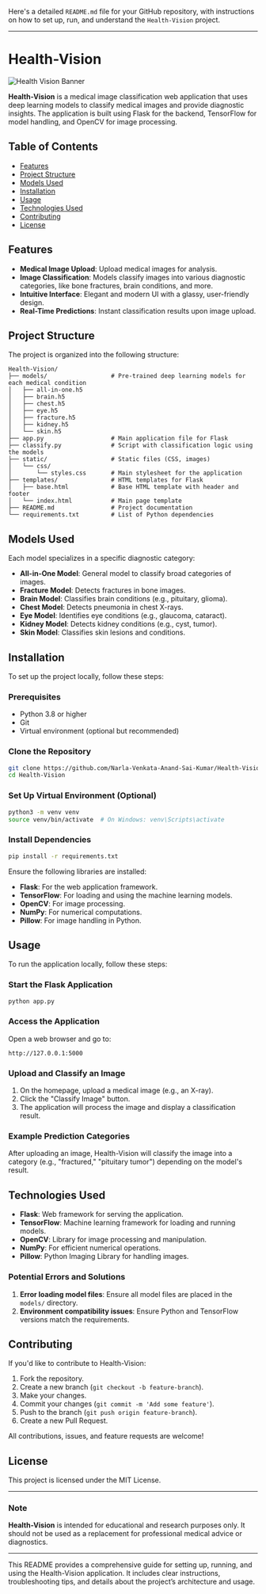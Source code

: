 Here's a detailed `README.md` file for your GitHub repository, with instructions on how to set up, run, and understand the `Health-Vision` project.

---

# Health-Vision

![Health Vision Banner](https://user-images.githubusercontent.com/your-image-path/banner.png)

**Health-Vision** is a medical image classification web application that uses deep learning models to classify medical images and provide diagnostic insights. The application is built using Flask for the backend, TensorFlow for model handling, and OpenCV for image processing.

## Table of Contents
- [Features](#features)
- [Project Structure](#project-structure)
- [Models Used](#models-used)
- [Installation](#installation)
- [Usage](#usage)
- [Technologies Used](#technologies-used)
- [Contributing](#contributing)
- [License](#license)

## Features

- **Medical Image Upload**: Upload medical images for analysis.
- **Image Classification**: Models classify images into various diagnostic categories, like bone fractures, brain conditions, and more.
- **Intuitive Interface**: Elegant and modern UI with a glassy, user-friendly design.
- **Real-Time Predictions**: Instant classification results upon image upload.

## Project Structure

The project is organized into the following structure:

```plaintext
Health-Vision/
├── models/                  # Pre-trained deep learning models for each medical condition
│   ├── all-in-one.h5
│   ├── brain.h5
│   ├── chest.h5
│   ├── eye.h5
│   ├── fracture.h5
│   ├── kidney.h5
│   └── skin.h5
├── app.py                   # Main application file for Flask
├── classify.py              # Script with classification logic using the models
├── static/                  # Static files (CSS, images)
│   └── css/
│       └── styles.css       # Main stylesheet for the application
├── templates/               # HTML templates for Flask
│   ├── base.html            # Base HTML template with header and footer
│   └── index.html           # Main page template
├── README.md                # Project documentation
└── requirements.txt         # List of Python dependencies
```

## Models Used

Each model specializes in a specific diagnostic category:
- **All-in-One Model**: General model to classify broad categories of images.
- **Fracture Model**: Detects fractures in bone images.
- **Brain Model**: Classifies brain conditions (e.g., pituitary, glioma).
- **Chest Model**: Detects pneumonia in chest X-rays.
- **Eye Model**: Identifies eye conditions (e.g., glaucoma, cataract).
- **Kidney Model**: Detects kidney conditions (e.g., cyst, tumor).
- **Skin Model**: Classifies skin lesions and conditions.

## Installation

To set up the project locally, follow these steps:

### Prerequisites

- Python 3.8 or higher
- Git
- Virtual environment (optional but recommended)

### Clone the Repository

```bash
git clone https://github.com/Narla-Venkata-Anand-Sai-Kumar/Health-Vision.git
cd Health-Vision
```

### Set Up Virtual Environment (Optional)

```bash
python3 -m venv venv
source venv/bin/activate  # On Windows: venv\Scripts\activate
```

### Install Dependencies

```bash
pip install -r requirements.txt
```

Ensure the following libraries are installed:
- **Flask**: For the web application framework.
- **TensorFlow**: For loading and using the machine learning models.
- **OpenCV**: For image processing.
- **NumPy**: For numerical computations.
- **Pillow**: For image handling in Python.

## Usage

To run the application locally, follow these steps:

### Start the Flask Application

```bash
python app.py
```

### Access the Application

Open a web browser and go to:

```plaintext
http://127.0.0.1:5000
```

### Upload and Classify an Image

1. On the homepage, upload a medical image (e.g., an X-ray).
2. Click the "Classify Image" button.
3. The application will process the image and display a classification result.

### Example Prediction Categories

After uploading an image, Health-Vision will classify the image into a category (e.g., "fractured," "pituitary tumor") depending on the model's result.

## Technologies Used

- **Flask**: Web framework for serving the application.
- **TensorFlow**: Machine learning framework for loading and running models.
- **OpenCV**: Library for image processing and manipulation.
- **NumPy**: For efficient numerical operations.
- **Pillow**: Python Imaging Library for handling images.

### Potential Errors and Solutions

1. **Error loading model files**: Ensure all model files are placed in the `models/` directory.
2. **Environment compatibility issues**: Ensure Python and TensorFlow versions match the requirements.

## Contributing

If you'd like to contribute to Health-Vision:

1. Fork the repository.
2. Create a new branch (`git checkout -b feature-branch`).
3. Make your changes.
4. Commit your changes (`git commit -m 'Add some feature'`).
5. Push to the branch (`git push origin feature-branch`).
6. Create a new Pull Request.

All contributions, issues, and feature requests are welcome!

## License

This project is licensed under the MIT License.

---

### Note
**Health-Vision** is intended for educational and research purposes only. It should not be used as a replacement for professional medical advice or diagnostics.

--- 

This README provides a comprehensive guide for setting up, running, and using the Health-Vision application. It includes clear instructions, troubleshooting tips, and details about the project’s architecture and usage.